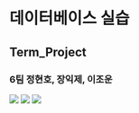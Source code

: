 # 데이터베이스 실습
## Term_Project
### 6팀 정현호, 장익제, 이조운



<img src="https://img.shields.io/badge/PHP-435EBE?style=for-the-badge&logo=PHP&logoColor=white"> <img src="https://img.shields.io/badge/Oracle-435EBE?style=for-the-badge&logo=Oracle&logoColor=white"> <img src="https://img.shields.io/badge/JavaScript-435EBE?style=for-the-badge&logo=JavaScript&logoColor=white">
